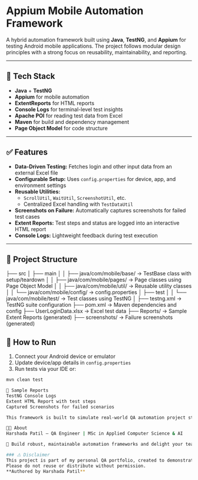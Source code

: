 # Appium Mobile Automation Framework

A hybrid automation framework built using **Java**, **TestNG**, and **Appium** for testing Android mobile applications. The project follows modular design principles with a strong focus on reusability, maintainability, and reporting.

---

## 🔧 Tech Stack

- **Java** + **TestNG**
- **Appium** for mobile automation
- **ExtentReports** for HTML reports
- **Console Logs** for terminal-level test insights
- **Apache POI** for reading test data from Excel
- **Maven** for build and dependency management
- **Page Object Model** for code structure

---

## ✅ Features

- **Data-Driven Testing:** Fetches login and other input data from an external Excel file
- **Configurable Setup:** Uses `config.properties` for device, app, and environment settings
- **Reusable Utilities:**
  - `ScrollUtil`, `WaitUtil`, `ScreenshotUtil`, etc.
  - Centralized Excel handling with `TestDataUtil`
- **Screenshots on Failure:** Automatically captures screenshots for failed test cases
- **Extent Reports:** Test steps and status are logged into an interactive HTML report
- **Console Logs:** Lightweight feedback during test execution

---

## 📂 Project Structure

├── src
│ ├── main
│ │ ├── java/com/mobile/base/ → TestBase class with setup/teardown
│ │ ├── java/com/mobile/pages/ → Page classes using Page Object Model
│ │ ├── java/com/mobile/util/ → Reusable utility classes
│ │ └── java/com/mobile/config/ → config.properties
│ ├── test
│ │ └── java/com/mobile/test/ → Test classes using TestNG
│
├── testng.xml → TestNG suite configuration
├── pom.xml → Maven dependencies and config
├── UserLoginData.xlsx → Excel test data
├── Reports/ → Sample Extent Reports (generated)
├── screenshots/ → Failure screenshots (generated)

## 🚀 How to Run

1. Connect your Android device or emulator
2. Update device/app details in `config.properties`
3. Run tests via your IDE or:

```bash
mvn clean test

📸 Sample Reports
TestNG Console Logs
Extent HTML Report with test steps
Captured Screenshots for failed scenarios

This framework is built to simulate real-world QA automation project structures and workflows.

👩‍💻 About  
Harshada Patil — QA Engineer | MSc in Applied Computer Science & AI  

🚀 Build robust, maintainable automation frameworks and delight your team with professional reports and logs!

### ⚠️ Disclaimer  
This project is part of my personal QA portfolio, created to demonstrate my skills and experience.  
Please do not reuse or distribute without permission.  
**Authored by Harshada Patil**
